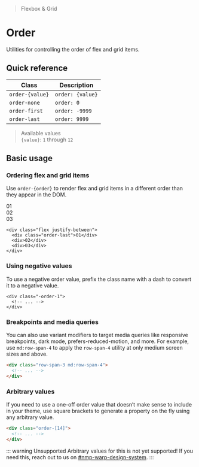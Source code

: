> Flexbox & Grid

# Order
Utilities for controlling the order of flex and grid items.

## Quick reference

| Class            | Description       |
| ---------------- | ----------------- |
| `order-{value}`  | `order: {value}`  |
| `order-none`     | `order: 0`        |
| `order-first`    | `order: -9999`    |
| `order-last`     | `order: 9999`     |

> Available values <br />
> `{value}`: `1` through `12` <br />

## Basic usage
### Ordering flex and grid items
Use `order-{order}` to render flex and grid items in a different order than they appear in the DOM.

<container>
  <box class="flex justify-between gap-24 rounded-4">
    <div class="pd-bg-indigo-500 ex-box order-last">01</div>
    <div class="pd-bg-indigo-500 ex-box">02</div>
    <div class="pd-bg-indigo-500 ex-box">03</div>
  </box>
</container>

```html{2}
<div class="flex justify-between">
  <div class="order-last">01</div>
  <div>02</div>
  <div>03</div>
</div>
```

### Using negative values
To use a negative order value, prefix the class name with a dash to convert it to a negative value.

```html{1}
<div class="-order-1">
  <!-- ... -->
</div>
```

### Breakpoints and media queries
You can also use variant modifiers to target media queries like responsive breakpoints, dark mode, prefers-reduced-motion, and more. For example, use `md:row-span-4` to apply the `row-span-4` utility at only medium screen sizes and above.

```html
<div class="row-span-3 md:row-span-4">
  <!-- ... -->
</div>
```

### Arbitrary values
If you need to use a one-off order value that doesn’t make sense to include in your theme, use square brackets to generate a property on the fly using any arbitrary value.

```html
<div class="order-[14]">
  <!-- ... -->
</div>
```

::: warning Unsupported
Arbitrary values for this is not yet supported! If you need this, reach out to us on [#nmp-warp-design-system](https://sch-chat.slack.com/archives/C04P0GYTHPV).
:::